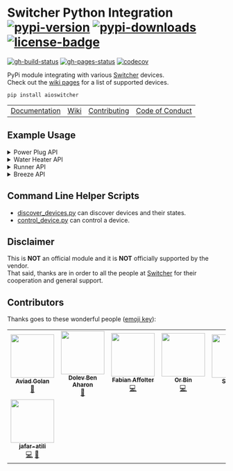 <!-- markdownlint-disable MD033 -->
# Switcher Python Integration</br>[![pypi-version]][11] [![pypi-downloads]][11] [![license-badge]][4]

[![gh-build-status]][7] [![gh-pages-status]][8] [![codecov]][3]

PyPi module integrating with various [Switcher][12] devices.</br>
Check out the [wiki pages][0] for a list of supported devices.

```shell
pip install aioswitcher
```

<table>
  <td><a href="https://aioswitcher.tomfi.info/">Documentation</a></td>
  <td><a href="https://github.com/TomerFi/aioswitcher/wiki">Wiki</a></td>
  <td><a href="https://github.com/TomerFi/aioswitcher/blob/dev/.github/CONTRIBUTING.md">Contributing</a></td>
  <td><a href="https://github.com/TomerFi/.github/blob/main/.github/CODE_OF_CONDUCT.md">Code of Conduct</a></td>
</table>

## Example Usage

<details>
  <summary>Power Plug API</summary>

  ```python
  async def control_power_plug(device_ip, device_id) :
      # for connecting to a device we need its id and ip address
      async with SwitcherType1Api(device_ip, device_id) as api:
          # get the device current state
          await api.get_state()
          # turn the device on
          await api.control_device(Command.ON)
          # turn the device off
          await api.control_device(Command.OFF)
          # set the device name to 'my new name'
          await api.set_device_name("my new name")

  asyncio.get_event_loop().run_until_complete(
      control_power_plug("111.222.11.22", "ab1c2d")
  )
  ```

</details>

<details>
  <summary>Water Heater API</summary>

  ```python
  async def control_water_heater(device_ip, device_id) :
      # for connecting to a device we need its id and ip address
      async with SwitcherType1Api(device_ip, device_id) as api:
          # get the device current state (1)
          await api.get_state()
          # turn the device on for 15 minutes (2)
          await api.control_device(Command.ON, 15)
          # turn the device off (3)
          await api.control_device(Command.OFF)
          # set the device name to 'my new name' (4)
          await api.set_device_name("my new name")
          # configure the device for 02:30 auto shutdown (5)
          await api.set_auto_shutdown(timedelta(hours=2, minutes=30))
          # get the schedules from the device (6)
          await api.get_schedules()
          # delete and existing schedule with id 1 (7)
          await api.delete_schedule("1")
          # create a new recurring schedule for 13:00-14:30
          # executing on sunday and friday (8)
          await api.create_schedule("13:00", "14:30", {Days.SUNDAY, Days.FRIDAY})

  asyncio.get_event_loop().run_until_complete(
      control_water_heater("111.222.11.22", "ab1c2d")
  )
  ```

</details>

<details>
  <summary>Runner API</summary>

  ```python
  async def control_runner(device_ip, device_id) :
      # for connecting to a device we need its id and ip address
      async with SwitcherType2Api(device_ip, device_id) as api:
          # get the device current state (1)
          await api.get_shutter_state()
          # open the shutter to 30% (2)
          await api.set_position(30)
          # stop the shutter if currently rolling (3)
          await api.stop()

  asyncio.get_event_loop().run_until_complete(
      control_runner("111.222.11.22", "ab1c2d")
  )
  ```

</details>

<details>
  <summary>Breeze API</summary>

  ```python
  async def control_breeze(device_ip, device_id, remote_manager, remote_id) :
      # for connecting to a device we need its id and ip address
      async with SwitcherType2Api(device_ip, device_id) as api:
          # get the device current state (1)
          await api.get_breeze_state()
          # initialize the Breeze RemoteManager and get the remote (2)
          remote = remote_manager.get_remote(remote_id)
          # prepare a control command that turns on the Breeze
          # set to 24 degree (Celsius) cooling with vertical swing
          # and keep the current Fan Level (3)
          command: SwitcherBreezeCommand = remote.get_command(
              DeviceState.ON,
              ThermostatMode.COOL,
              24,
              resp.fan_level,
              ThermostatSwing.ON,
              response.state
          )
          # send command to the device (4)
          await api.control_breeze_device(command)

  # create the remote manager outside the context for re-using (5)
  remote_manager = BreezeRemoteManager()
  asyncio.get_event_loop().run_until_complete(
      control_breeze("111.222.11.22", "ab1c2d", remote_manager, "DLK65863")
  )
  ```

</details>

## Command Line Helper Scripts

- [discover_devices.py](scripts/discover_devices.py) can discover devices and their
  states.
- [control_device.py](scripts/control_device.py) can control a device.

## Disclaimer

This is **NOT** an official module and it is **NOT** officially supported by the vendor.</br>
That said, thanks are in order to all the people at [Switcher][12] for their cooperation and general support.

## Contributors

Thanks goes to these wonderful people ([emoji key][1]):

<!-- ALL-CONTRIBUTORS-LIST:START - Do not remove or modify this section -->
<!-- prettier-ignore-start -->
<!-- markdownlint-disable -->
<table>
  <tr>
    <td align="center"><a href="https://github.com/aviadgolan"><img src="https://avatars.githubusercontent.com/u/17742111?v=4?s=100" width="100px;" alt=""/><br /><sub><b>Aviad Golan</b></sub></a><br /><a href="#data-AviadGolan" title="Data">🔣</a></td>
    <td align="center"><a href="https://github.com/dolby360"><img src="https://avatars.githubusercontent.com/u/22151399?v=4?s=100" width="100px;" alt=""/><br /><sub><b>Dolev Ben Aharon</b></sub></a><br /><a href="https://github.com/TomerFi/aioswitcher/commits?author=dolby360" title="Documentation">📖</a></td>
    <td align="center"><a href="http://fabian-affolter.ch/blog/"><img src="https://avatars.githubusercontent.com/u/116184?v=4?s=100" width="100px;" alt=""/><br /><sub><b>Fabian Affolter</b></sub></a><br /><a href="https://github.com/TomerFi/aioswitcher/commits?author=fabaff" title="Code">💻</a></td>
    <td align="center"><a href="https://github.com/OrBin"><img src="https://avatars.githubusercontent.com/u/6897234?v=4?s=100" width="100px;" alt=""/><br /><sub><b>Or Bin</b></sub></a><br /><a href="https://github.com/TomerFi/aioswitcher/commits?author=OrBin" title="Code">💻</a></td>
    <td align="center"><a href="http://exploit.co.il"><img src="https://avatars.githubusercontent.com/u/1768915?v=4?s=100" width="100px;" alt=""/><br /><sub><b>Shai rod</b></sub></a><br /><a href="#data-nightrang3r" title="Data">🔣</a></td>
    <td align="center"><a href="https://github.com/thecode"><img src="https://avatars.githubusercontent.com/u/1858925?v=4?s=100" width="100px;" alt=""/><br /><sub><b>Shay Levy</b></sub></a><br /><a href="https://github.com/TomerFi/aioswitcher/commits?author=thecode" title="Code">💻</a> <a href="#ideas-thecode" title="Ideas, Planning, & Feedback">🤔</a> <a href="#maintenance-thecode" title="Maintenance">🚧</a></td>
    <td align="center"><a href="https://github.com/dmatik"><img src="https://avatars.githubusercontent.com/u/5577386?v=4?s=100" width="100px;" alt=""/><br /><sub><b>dmatik</b></sub></a><br /><a href="#blog-dmatik" title="Blogposts">📝</a> <a href="#ideas-dmatik" title="Ideas, Planning, & Feedback">🤔</a> <a href="#userTesting-dmatik" title="User Testing">📓</a></td>
  </tr>
  <tr>
    <td align="center"><a href="https://github.com/jafar-atili"><img src="https://avatars.githubusercontent.com/u/19508787?v=4?s=100" width="100px;" alt=""/><br /><sub><b>jafar-atili</b></sub></a><br /><a href="https://github.com/TomerFi/aioswitcher/commits?author=jafar-atili" title="Code">💻</a> <a href="https://github.com/TomerFi/aioswitcher/commits?author=jafar-atili" title="Documentation">📖</a></td>
  </tr>
</table>

<!-- markdownlint-restore -->
<!-- prettier-ignore-end -->

<!-- ALL-CONTRIBUTORS-LIST:END -->

<!-- Real Links -->
[0]: https://github.com/TomerFi/aioswitcher/wiki
[1]: https://allcontributors.org/docs/en/emoji-key
[3]: https://codecov.io/gh/TomerFi/aioswitcher
[4]: https://github.com/TomerFi/aioswitcher
[7]: https://github.com/TomerFi/aioswitcher/actions/workflows/stage.yml
[8]: https://aioswitcher.tomfi.info/
[11]: https://pypi.org/project/aioswitcher
[12]: https://www.switcher.co.il/
<!-- Badges Links -->
[codecov]: https://codecov.io/gh/TomerFi/aioswitcher/graph/badge.svg
[gh-build-status]: https://github.com/TomerFi/aioswitcher/actions/workflows/stage.yml/badge.svg
[gh-pages-status]: https://github.com/TomerFi/aioswitcher/actions/workflows/pages.yml/badge.svg
[license-badge]: https://img.shields.io/github/license/tomerfi/aioswitcher
[pypi-downloads]: https://img.shields.io/pypi/dm/aioswitcher.svg?logo=pypi&color=1082C2
[pypi-version]: https://img.shields.io/pypi/v/aioswitcher?logo=pypi
